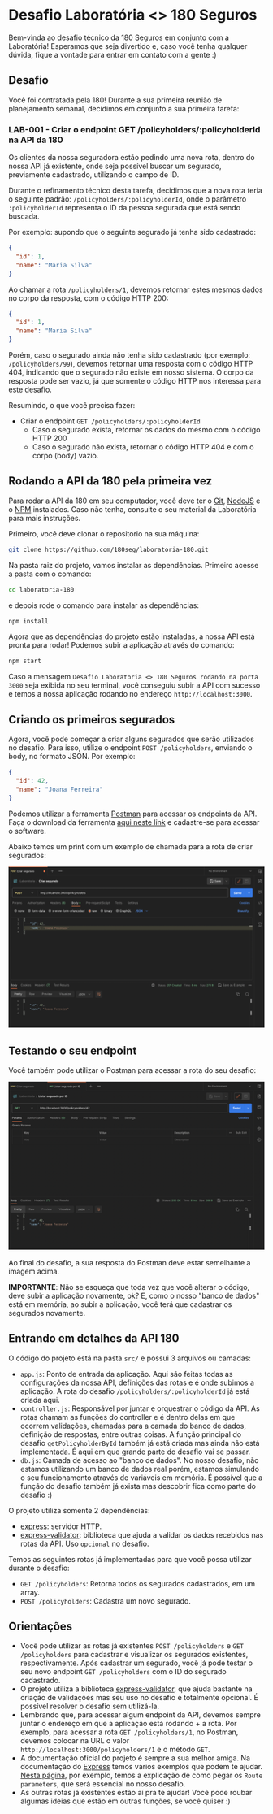 # Desafio Laboratória <> 180 Seguros

Bem-vinda ao desafio técnico da 180 Seguros em conjunto com a Laboratória! Esperamos que seja divertido e, caso você tenha qualquer dúvida, fique a vontade para entrar em contato com a gente :)

## Desafio

Você foi contratada pela 180! Durante a sua primeira reunião de planejamento semanal, decidimos em conjunto a sua primeira tarefa:

### LAB-001 - Criar o endpoint GET /policyholders/:policyholderId na API da 180

Os clientes da nossa seguradora estão pedindo uma nova rota, dentro do nossa API já existente, onde seja possível buscar um segurado, previamente cadastrado, utilizando o campo de ID.

Durante o refinamento técnico desta tarefa, decidimos que a nova rota teria o seguinte padrão: `/policyholders/:policyholderId`, onde o parâmetro `:policyholderId` representa o ID da pessoa segurada que está sendo buscada.

Por exemplo: supondo que o seguinte segurado já tenha sido cadastrado:

```json
{
  "id": 1,
  "name": "Maria Silva"
}
```

Ao chamar a rota `/policyholders/1`, devemos retornar estes mesmos dados no corpo da resposta, com o código HTTP 200:

```json
{
  "id": 1,
  "name": "Maria Silva"
}
```

Porém, caso o segurado ainda não tenha sido cadastrado (por exemplo: `/policyholders/99`), devemos retornar uma resposta com o código HTTP 404, indicando que o segurado não existe em nosso sistema. O corpo da resposta pode ser vazio, já que somente o código HTTP nos interessa para este desafio.

Resumindo, o que você precisa fazer:

- Criar o endpoint `GET /policyholders/:policyholderId`
  - Caso o segurado exista, retornar os dados do mesmo com o código HTTP 200
  - Caso o segurado não exista, retornar o código HTTP 404 e com o corpo (body) vazio.

## Rodando a API da 180 pela primeira vez

Para rodar a API da 180 em seu computador, você deve ter o [Git](https://git-scm.com/), [NodeJS](https://nodejs.org/) e o [NPM](https://www.npmjs.com/) instalados. Caso não tenha, consulte o seu material da Laboratória para mais instruções.

Primeiro, você deve clonar o repositorio na sua máquina:

```bash
git clone https://github.com/180seg/laboratoria-180.git
```

Na pasta raiz do projeto, vamos instalar as dependências. Primeiro acesse a pasta com o comando:

```bash
cd laboratoria-180
```

e depois rode o comando para instalar as dependências:

```bash
npm install
```

Agora que as dependências do projeto estão instaladas, a nossa API está pronta para rodar! Podemos subir a aplicação através do comando:

```bash
npm start
```

Caso a mensagem `Desafio Laboratoria <> 180 Seguros rodando na porta 3000` seja exibida no seu terminal, você conseguiu subir a API com sucesso e temos a nossa aplicação rodando no endereço `http://localhost:3000`.

## Criando os primeiros segurados

Agora, você pode começar a criar alguns segurados que serão utilizados no desafio. Para isso, utilize o endpoint `POST /policyholders`, enviando o body, no formato JSON. Por exemplo:

```json
{
  "id": 42,
  "name": "Joana Ferreira"
}
```

Podemos utilizar a ferramenta [Postman](https://www.postman.com/) para acessar os endpoints da API. Faça o download da ferramenta [aqui neste link](https://www.postman.com/downloads/) e cadastre-se para acessar o software.

Abaixo temos um print com um exemplo de chamada para a rota de criar segurados:

![Criando segurados no Postman](./resources/postman-1.png)

## Testando o seu endpoint

Você também pode utilizar o Postman para acessar a rota do seu desafio:

![Buscando segurados por ID no Postman](./resources/postman-2.png)

Ao final do desafio, a sua resposta do Postman deve estar semelhante a imagem acima.

**IMPORTANTE**: Não se esqueça que toda vez que você alterar o código, deve subir a aplicação novamente, ok? E, como o nosso "banco de dados" está em memória, ao subir a aplicação, você terá que cadastrar os segurados novamente.

## Entrando em detalhes da API 180

O código do projeto está na pasta `src/` e possui 3 arquivos ou camadas:

- `app.js`: Ponto de entrada da aplicação. Aqui são feitas todas as configurações da nossa API, definições das rotas e é onde subimos a aplicação. A rota do desafio `/policyholders/:policyholderId` já está criada aqui.
- `controller.js`: Responsável por juntar e orquestrar o código da API. As rotas chamam as funções do controller e é dentro delas em que ocorrem validações, chamadas para a camada do banco de dados, definição de respostas, entre outras coisas. A função principal do desafio `getPolicyholderById` também já está criada mas ainda não está implementada. É aqui em que grande parte do desafio vai se passar.
- `db.js`: Camada de acesso ao "banco de dados". No nosso desafio, não estamos utilizando um banco de dados real porém, estamos simulando o seu funcionamento através de variáveis em memória. É possível que a função do desafio também já exista mas descobrir fica como parte do desafio :)

O projeto utiliza somente 2 dependências:

- [express](https://expressjs.com/): servidor HTTP.
- [express-validator](https://express-validator.github.io/docs/): biblioteca que ajuda a validar os dados recebidos nas rotas da API. Uso `opcional` no desafio.

Temos as seguintes rotas já implementadas para que você possa utilizar durante o desafio:

- `GET /policyholders`: Retorna todos os segurados cadastrados, em um array.
- `POST /policyholders`: Cadastra um novo segurado.

## Orientações

- Você pode utilizar as rotas já existentes `POST /policyholders` e `GET /policyholders` para cadastrar e visualizar os segurados existentes, respectivamente. Após cadastrar um segurado, você já pode testar o seu novo endpoint `GET /policyholders` com o ID do segurado cadastrado.
- O projeto utiliza a biblioteca [express-validator](https://express-validator.github.io/docs/), que ajuda bastante na criação de validações mas seu uso no desafio é totalmente opcional. É possível resolver o desafio sem utilizá-la.
- Lembrando que, para acessar algum endpoint da API, devemos sempre juntar o endereço em que a aplicação está rodando + a rota. Por exemplo, para acessar a rota `GET /policyholders/1`, no Postman, devemos colocar na URL o valor `http://localhost:3000/policyholders/1` e o método `GET`.
- A documentação oficial do projeto é sempre a sua melhor amiga. Na documentação do [Express](https://expressjs.com/en/starter/hello-world.html) temos vários exemplos que podem te ajudar. [Nesta página](https://expressjs.com/en/guide/routing.html), por exemplo, temos a explicação de como pegar os `Route parameters`, que será essencial no nosso desafio.
- As outras rotas já existentes estão aí pra te ajudar! Você pode roubar algumas ideias que estão em outras funções, se você quiser :)
